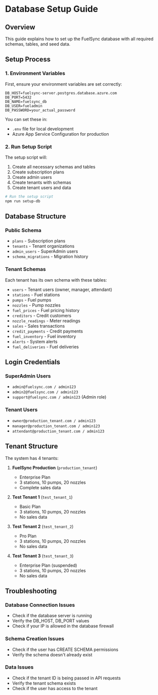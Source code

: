 # Database Setup Guide

## Overview

This guide explains how to set up the FuelSync database with all required schemas, tables, and seed data.

## Setup Process

### 1. Environment Variables

First, ensure your environment variables are set correctly:

```
DB_HOST=fuelsync-server.postgres.database.azure.com
DB_PORT=5432
DB_NAME=fuelsync_db
DB_USER=fueladmin
DB_PASSWORD=your_actual_password
```

You can set these in:
- `.env` file for local development
- Azure App Service Configuration for production

### 2. Run Setup Script

The setup script will:
1. Create all necessary schemas and tables
2. Create subscription plans
3. Create admin users
4. Create tenants with schemas
5. Create tenant users and data

```bash
# Run the setup script
npm run setup-db
```

## Database Structure

### Public Schema

- `plans` - Subscription plans
- `tenants` - Tenant organizations
- `admin_users` - SuperAdmin users
- `schema_migrations` - Migration history

### Tenant Schemas

Each tenant has its own schema with these tables:

- `users` - Tenant users (owner, manager, attendant)
- `stations` - Fuel stations
- `pumps` - Fuel pumps
- `nozzles` - Pump nozzles
- `fuel_prices` - Fuel pricing history
- `creditors` - Credit customers
- `nozzle_readings` - Meter readings
- `sales` - Sales transactions
- `credit_payments` - Credit payments
- `fuel_inventory` - Fuel inventory
- `alerts` - System alerts
- `fuel_deliveries` - Fuel deliveries

## Login Credentials

### SuperAdmin Users
- `admin@fuelsync.com / admin123`
- `admin2@fuelsync.com / admin123`
- `support@fuelsync.com / admin123` (Admin role)

### Tenant Users
- `owner@production_tenant.com / admin123`
- `manager@production_tenant.com / admin123`
- `attendant@production_tenant.com / admin123`

## Tenant Structure

The system has 4 tenants:

1. **FuelSync Production** (`production_tenant`)
   - Enterprise Plan
   - 3 stations, 10 pumps, 20 nozzles
   - Complete sales data

2. **Test Tenant 1** (`test_tenant_1`)
   - Basic Plan
   - 3 stations, 10 pumps, 20 nozzles
   - No sales data

3. **Test Tenant 2** (`test_tenant_2`)
   - Pro Plan
   - 3 stations, 10 pumps, 20 nozzles
   - No sales data

4. **Test Tenant 3** (`test_tenant_3`)
   - Enterprise Plan (suspended)
   - 3 stations, 10 pumps, 20 nozzles
   - No sales data

## Troubleshooting

### Database Connection Issues
- Check if the database server is running
- Verify the DB_HOST, DB_PORT values
- Check if your IP is allowed in the database firewall

### Schema Creation Issues
- Check if the user has CREATE SCHEMA permissions
- Verify the schema doesn't already exist

### Data Issues
- Check if the tenant ID is being passed in API requests
- Verify the tenant schema exists
- Check if the user has access to the tenant